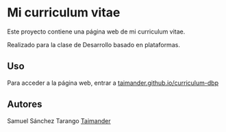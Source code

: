 # Mi curriculum vitae

Este proyecto contiene una página web de mi curriculum vitae.

Realizado para la clase de Desarrollo basado en plataformas.

## Uso

Para acceder a la página web, entrar a [taimander.github.io/curriculum-dbp](https://taimander.github.io/curriculum-dbp/)

## Autores

Samuel Sánchez Tarango [Taimander](https://github.com/Taimander)
